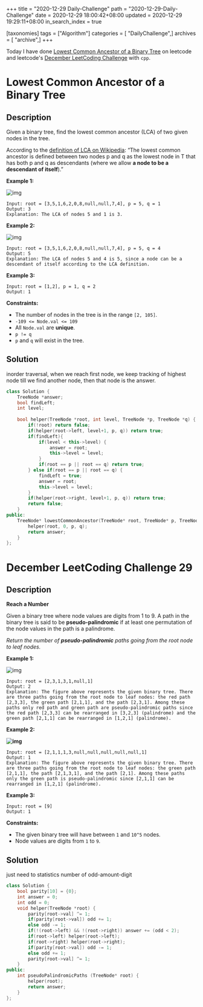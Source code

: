 +++
title = "2020-12-29 Daily-Challenge"
path = "2020-12-29-Daily-Challenge"
date = 2020-12-29 18:00:42+08:00
updated = 2020-12-29 19:29:11+08:00
in_search_index = true

[taxonomies]
tags = ["Algorithm"]
categories = [ "DailyChallenge",]
archives = [ "archive",]
+++

Today I have done [Lowest Common Ancestor of a Binary Tree](https://leetcode.com/problems/lowest-common-ancestor-of-a-binary-tree/) on leetcode and leetcode's [December LeetCoding Challenge](https://leetcode.com/explore/challenge/card/december-leetcoding-challenge/573/week-4-december-29th-december-31st/3585/) with `cpp`.

<!-- more -->

# Lowest Common Ancestor of a Binary Tree

## Description

Given a binary tree, find the lowest common ancestor (LCA) of two given nodes in the tree.

According to the [definition of LCA on Wikipedia](https://en.wikipedia.org/wiki/Lowest_common_ancestor): “The lowest common ancestor is defined between two nodes p and q as the lowest node in T that has both p and q as descendants (where we allow **a node to be a descendant of itself**).”

**Example 1:**

![img](https://assets.leetcode.com/uploads/2018/12/14/binarytree.png)

```
Input: root = [3,5,1,6,2,0,8,null,null,7,4], p = 5, q = 1
Output: 3
Explanation: The LCA of nodes 5 and 1 is 3.
```

**Example 2:**

![img](https://assets.leetcode.com/uploads/2018/12/14/binarytree.png)

```
Input: root = [3,5,1,6,2,0,8,null,null,7,4], p = 5, q = 4
Output: 5
Explanation: The LCA of nodes 5 and 4 is 5, since a node can be a descendant of itself according to the LCA definition.
```

**Example 3:**

```
Input: root = [1,2], p = 1, q = 2
Output: 1
```

**Constraints:**

- The number of nodes in the tree is in the range `[2, 105]`.
- `-109 <= Node.val <= 109`
- All `Node.val` are **unique**.
- `p != q`
- `p` and `q` will exist in the tree.

## Solution

inorder traversal, when we reach first node, we keep tracking of highest node till we find another node, then that node is the answer.

``` cpp
class Solution {
    TreeNode *answer;
    bool findLeft;
    int level;
    
    bool helper(TreeNode *root, int level, TreeNode *p, TreeNode *q) {
        if(!root) return false;
        if(helper(root->left, level+1, p, q)) return true;
        if(findLeft){
            if(level < this->level) {
                answer = root;
                this->level = level;
            }
            if(root == p || root == q) return true;
        } else if(root == p || root == q) {
            findLeft = true;
            answer = root;
            this->level = level;
        }
        if(helper(root->right, level+1, p, q)) return true;
        return false;
    }
public:
    TreeNode* lowestCommonAncestor(TreeNode* root, TreeNode* p, TreeNode* q) {
        helper(root, 0, p, q);
        return answer;
    }
};
```

# December LeetCoding Challenge 29

## Description

**Reach a Number**

Given a binary tree where node values are digits from 1 to 9. A path in the binary tree is said to be **pseudo-palindromic** if at least one permutation of the node values in the path is a palindrome.

*Return the number of **pseudo-palindromic** paths going from the root node to leaf nodes.*

**Example 1:**

![img](https://assets.leetcode.com/uploads/2020/05/06/palindromic_paths_1.png)

```
Input: root = [2,3,1,3,1,null,1]
Output: 2 
Explanation: The figure above represents the given binary tree. There are three paths going from the root node to leaf nodes: the red path [2,3,3], the green path [2,1,1], and the path [2,3,1]. Among these paths only red path and green path are pseudo-palindromic paths since the red path [2,3,3] can be rearranged in [3,2,3] (palindrome) and the green path [2,1,1] can be rearranged in [1,2,1] (palindrome).
```

**Example 2:**

**![img](https://assets.leetcode.com/uploads/2020/05/07/palindromic_paths_2.png)**

```
Input: root = [2,1,1,1,3,null,null,null,null,null,1]
Output: 1 
Explanation: The figure above represents the given binary tree. There are three paths going from the root node to leaf nodes: the green path [2,1,1], the path [2,1,3,1], and the path [2,1]. Among these paths only the green path is pseudo-palindromic since [2,1,1] can be rearranged in [1,2,1] (palindrome).
```

**Example 3:**

```
Input: root = [9]
Output: 1
```

**Constraints:**

- The given binary tree will have between `1` and `10^5` nodes.
- Node values are digits from `1` to `9`.

## Solution

just need to statistics number of odd-amount-digit

``` cpp
class Solution {
    bool parity[10] = {0};
    int answer = 0;
    int odd = 0;
    void helper(TreeNode *root) {
        parity[root->val] ^= 1;
        if(parity[root->val]) odd += 1;
        else odd -= 1;
        if(!(root->left) && !(root->right)) answer += (odd < 2);
        if(root->left) helper(root->left);
        if(root->right) helper(root->right);
        if(parity[root->val]) odd -= 1;
        else odd += 1;
        parity[root->val] ^= 1;
    }
public:
    int pseudoPalindromicPaths (TreeNode* root) {
        helper(root);
        return answer;
    }
};
```